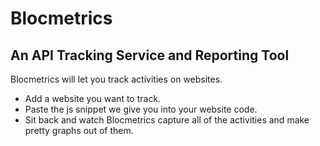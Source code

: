 # Blocmetrics
## An API Tracking Service and Reporting Tool

Blocmetrics will let you track activities on websites.

- Add a website you want to track.
- Paste the js snippet we give you into your website code.
- Sit back and watch Blocmetrics capture all of the activities and make pretty graphs out of them.